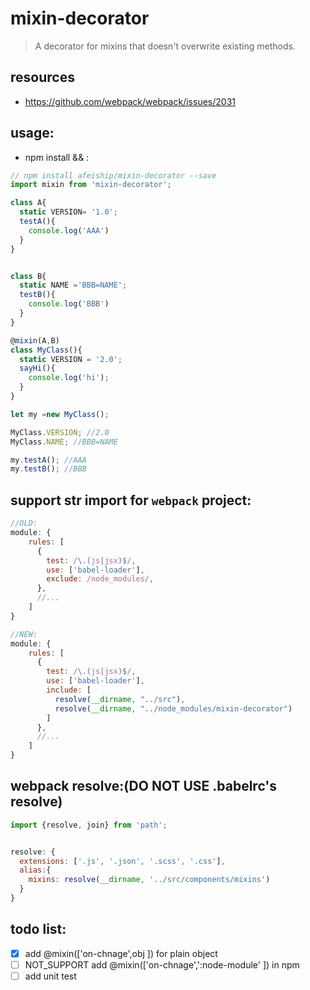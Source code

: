 # mixin-decorator
> A decorator for mixins that doesn&#39;t overwrite existing methods.


## resources
+ https://github.com/webpack/webpack/issues/2031

## usage:
+ npm install && :
```javascript
// npm install afeiship/mixin-decorator --save
import mixin from 'mixin-decorator';

class A{
  static VERSION= '1.0';
  testA(){
    console.log('AAA')
  }
}


class B{
  static NAME ='BBB=NAME';
  testB(){
    console.log('BBB')
  }
}

@mixin(A,B)
class MyClass(){
  static VERSION = '2.0';
  sayHi(){
    console.log('hi');
  }
}

let my =new MyClass();

MyClass.VERSION; //2.0
MyClass.NAME; //BBB=NAME

my.testA(); //AAA
my.testB(); //BBB
```

## support str import for `webpack` project:
```js
//OLD:
module: {
    rules: [
      {
        test: /\.(js|jsx)$/,
        use: ['babel-loader'],
        exclude: /node_modules/,
      },
      //...
    ]
}

//NEW:
module: {
    rules: [
      {
        test: /\.(js|jsx)$/,
        use: ['babel-loader'],
        include: [
          resolve(__dirname, "../src"),
          resolve(__dirname, "../node_modules/mixin-decorator")
        ]
      },
      //...
    ]
}
```
## webpack resolve:(DO NOT USE .babelrc's resolve)
```js
import {resolve, join} from 'path';


resolve: {
  extensions: ['.js', '.json', '.scss', '.css'],
  alias:{
    mixins: resolve(__dirname, '../src/components/mixins')
  }
}
```


## todo list:
- [x] add @mixin(['on-chnage',obj ]) for plain object
- [ ] NOT_SUPPORT add @mixin(['on-chnage',':node-module' ]) in npm
- [ ] add unit test
